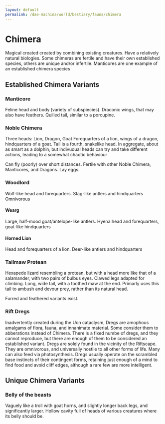 ```yaml
---
layout: default
permalink: /dae-machina/world/bestiary/fauna/chimera
---
```


# Chimera

Magical created created by combining existing creatures. 
Have a relatively natural biologies. Some chimeras are fertile and have their own established species, others are unique and/or infertile. Manticores are one example of an established chimera species


## Established Chimera Variants

### Manticore

Feline head and body (variety of subspiecies). Draconic wings, that may also have feathers.
Quilled tail, similar to a porcupine.

### Noble Chimera

Three heads: Lion, Dragon, Goat
Forequarters of a lion, wings of a dragon, hindquarters of a goat.
Tail is a fourth, snakelike head.
In aggregate, about as smart as a dolphin, but indivudual heads can try and take different actions, leading to a somewhat chaotic behaviour

Can fly (poorly) over short distances.
Fertile with other Noble Chimera, Manticores, and Dragons. Lay eggs.


###  Woodlord

Wolf-like head and forequarters. Stag-like antlers and hindquarters
Omnivorous 

#### Wearg

Large, half-mood goat/antelope-like antlers.
Hyena head and forequarters, goat-like hindquarters

#### Horned Lion

Head and forequarters of a lion. Deer-like antlers and hindquarters

### Tailmaw Protean

Hexapede lizard resembling a protean, but with a head more like that of a salamander, with two pairs of bulbus eyes. Clawed legs adapted for climbing.
Long, wide tail, with a toothed maw at the end. Primarly uses this tail to ambush and devour prey, rather than its natural head.

Furred and feathered variants exist.

### Rift Dregs

Inadvertently created during the Uon cataclysm, Dregs are amophous amalgams of flora, fauna, and innanimate material. Some consider them to abberations instead of Chimera.
There is a fixed numbe of dregs, and they cannot reproduce, but there are enough of them to be considered an established variant. 
Dregs are solely found in the vicinity of the Riftscape. They are omnivorous, and universally hostile to all other forms of life. Many can also feed via photosynthesis.
Dregs usually operate on the scrambled base instincts of their contingent forms, retaining just enough of a mind to find food and avoid cliff edges, although a rare few are more intelligent.

## Unique Chimera Variants

### Belly of the beasts

Vaguely like a troll with goat horns, and slightly longer back legs, and significantly larger.
Hollow cavity full of heads of various creatures where its belly should be.